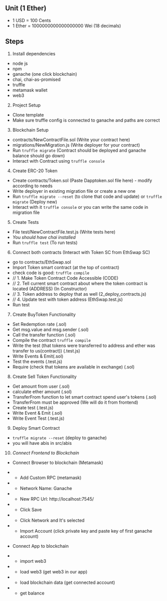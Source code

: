 ## Unit (1 Ether)

- 1 USD = 100 Cents
- 1 Ether = 1000000000000000000 Wei (18 decimals)

## Steps

1. Install dependencies

- node js
- npm
- ganache (one click blockchain)
- chai, chai-as-promised
- truffle
- metamask wallet
- web3

2. Project Setup

- Clone template
- Make sure truffle config is connected to ganache and paths are correct

3. Blockchain Setup

- contracts/NewContractFile.sol (Write your contract here)
- migrations/NewMigration.js (Write deployer for your contract)
- Run `truffle migrate` (Contract should be deployed and ganache balance should go down)
- Interact with Contract using `truffle console`

4. Create ERC-20 Token

- Create contracts/Token.sol (Paste Dapptoken.sol file here) - modify according to needs
- Write deployer in existing migration file or create a new one
- Run `truffle migrate --reset` (to clone that code and update) or `truffle migrate` (Deploy new)
- Interact with it `truffle console` or you can write the same code in migration file

5. Create Tests

- File test/NewContractFile.test.js (Write tests here)
- _You should have chai installed_
- Run `truffle test` (To run tests)

6. Connect both contracts (Interact with Token SC from EthSwap SC)

- go to contracts/EthSwap.sol
- Import Token smart contract (at the top of contract)
- check code is good: `truffle compile`
- // 1. Make Token Contract Code Accessible (CODE)
- // 2. Tell current smart contract about where the token contract is located (ADDRESS) (In Constructor)
- // 3. Token address to deploy that as well (2_deploy_contracts.js)
- // 4. Update test with token address (EthSwap.test.js)
- Run test

7. Create BuyToken Functionality

- Set Redemption rate (.sol)
- Get msg.value and msg.sender (.sol)
- Call the transfer function (.sol)
- Compile the contract `truffle compile`
- Write the test (that tokens were transferred to address and ether was transfer to us(contract)) (.test.js)
- Write Events & Emit(.sol)
- Test the events (.test.js)
- Require (check that tokens are available in exchange) (.sol)

8. Create Sell Token Functionality

- Get amount from user (.sol)
- calculate ether amount (.sol)
- TransferFrom function to let smart contract spend user's tokens (.sol)
- TransferFrom must be approved (We will do it from frontend)
- Create test (.test.js)
- Write Event & Emit (.sol)
- Write Event Test (.test.js)

9. Deploy Smart Contract

- `truffle migrate --reset` (deploy to ganache)
- you will have abis in src/abis

10. _Connect Frontend to Blockchain_

- Connect Browser to blockchain (Metamask)
- - Add Custom RPC (metamask)
- - Network Name: Ganache
- - New RPC Url: http://localhost:7545/
- - Click Save
- - Click Network and It's selected
- - Import Account (click private key and paste key of first ganache account)

- Connect App to blockchain
- - import web3
- - load web3 (get web3 in our app)
- - load blockchain data (get connected account)
- - get balance

